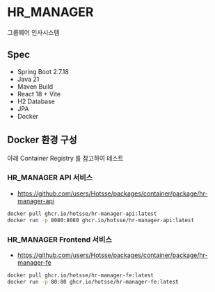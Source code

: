 # HR_MANAGER
그룹웨어 인사시스템

## Spec
- Spring Boot 2.7.18
- Java 21
- Maven Build
- React 18 + Vite
- H2 Database
- JPA
- Docker


## Docker 환경 구성
아래 Container Registry 를 참고하여 테스트

### HR_MANAGER API 서비스
- https://github.com/users/Hotsse/packages/container/package/hr-manager-api
``` bash
docker pull ghcr.io/hotsse/hr-manager-api:latest
docker run -p 8080:8080 ghcr.io/hotsse/hr-manager-api:latest
```

### HR_MANAGER Frontend 서비스
- https://github.com/users/Hotsse/packages/container/package/hr-manager-fe
``` bash
docker pull ghcr.io/hotsse/hr-manager-fe:latest
docker run -p 80:80 ghcr.io/hotsse/hr-manager-fe:latest
```
